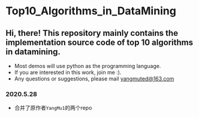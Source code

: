 # Top10_Algorithms_in_DataMining
## Hi, there! This repository mainly contains the implementation source code of top 10 algorithms in datamining. 
   * Most demos will use python as the programming language.
   * If you are interested in this work, join me :).
   * Any questions or suggestions, please mail yangmuted@163.com

### 2020.5.28
* 合并了原作者`YangMu1`的两个repo